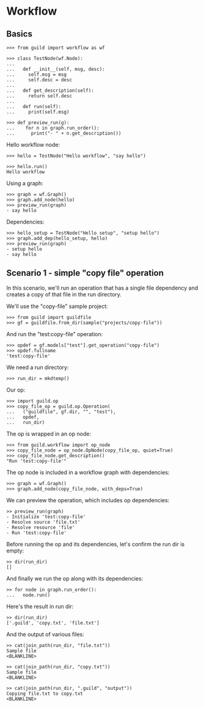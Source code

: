 # Workflow

## Basics

    >>> from guild import workflow as wf

    >>> class TestNode(wf.Node):
    ...
    ...   def __init__(self, msg, desc):
    ...     self.msg = msg
    ...     self.desc = desc
    ...
    ...   def get_description(self):
    ...     return self.desc
    ...
    ...   def run(self):
    ...     print(self.msg)

    >>> def preview_run(g):
    ...    for n in graph.run_order():
    ...      print("- " + n.get_description())

Hello workflow node:

    >>> hello = TestNode("Hello workflow", "say hello")

    >>> hello.run()
    Hello workflow

Using a graph:

    >>> graph = wf.Graph()
    >>> graph.add_node(hello)
    >>> preview_run(graph)
    - say hello

Dependencies:

    >>> hello_setup = TestNode("Hello setup", "setup hello")
    >>> graph.add_dep(hello_setup, hello)
    >>> preview_run(graph)
    - setup hello
    - say hello

## Scenario 1 - simple "copy file" operation

In this scenario, we'll run an operation that has a single file
dependency and creates a copy of that file in the run directory.

We'll use the "copy-file" sample project:

    >>> from guild import guildfile
    >>> gf = guildfile.from_dir(sample("projects/copy-file"))

And run the "test:copy-file" operation:

    >>> opdef = gf.models["test"].get_operation("copy-file")
    >>> opdef.fullname
    'test:copy-file'

We need a run directory:

    >>> run_dir = mkdtemp()

Our op:

    >>> import guild.op
    >>> copy_file_op = guild.op.Operation(
    ...   ("guildfile", gf.dir, "", "test"),
    ...   opdef,
    ...   run_dir)

The op is wrapped in an op node:

    >>> from guild.workflow import op_node
    >>> copy_file_node = op_node.OpNode(copy_file_op, quiet=True)
    >>> copy_file_node.get_description()
    "Run 'test:copy-file'"

The op node is included in a workflow graph with dependencies:

    >>> graph = wf.Graph()
    >>> graph.add_node(copy_file_node, with_deps=True)

We can preview the operation, which includes op dependencies:

    >> preview_run(graph)
    - Initialize 'test:copy-file'
    - Resolve source 'file.txt'
    - Resolve resource 'file'
    - Run 'test:copy-file'

Before running the op and its dependencies, let's confirm the run dir
is empty:

    >> dir(run_dir)
    []

And finally we run the op along with its dependencies:

    >> for node in graph.run_order():
    ...   node.run()

Here's the result in run dir:

    >> dir(run_dir)
    ['.guild', 'copy.txt', 'file.txt']

And the output of various files:

    >> cat(join_path(run_dir, "file.txt"))
    Sample file
    <BLANKLINE>

    >> cat(join_path(run_dir, "copy.txt"))
    Sample file
    <BLANKLINE>

    >> cat(join_path(run_dir, ".guild", "output"))
    Copying file.txt to copy.txt
    <BLANKLINE>
